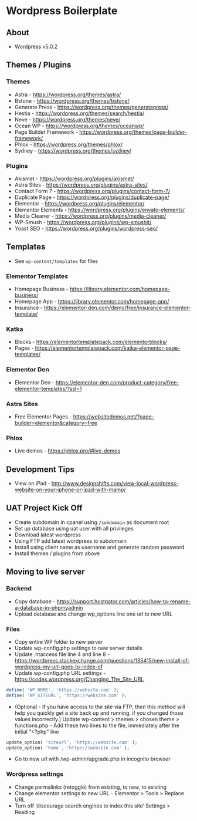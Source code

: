 # Wordpress Boilerplate

## About
* Wordpress v5.0.2

## Themes / Plugins

### Themes

* Astra - https://wordpress.org/themes/astra/
* Bstone - https://wordpress.org/themes/bstone/
* Generate Press - https://wordpress.org/themes/generatepress/
* Hestia - https://wordpress.org/themes/search/hestia/
* Neve - https://wordpress.org/themes/neve/
* Ocean WP - https://wordpress.org/themes/oceanwp/
* Page Builder Framework - https://wordpress.org/themes/page-builder-framework/
* Phlox - https://wordpress.org/themes/phlox/
* Sydney - https://wordpress.org/themes/sydney/

### Plugins
* Akismet - https://wordpress.org/plugins/akismet/
* Astra Sites - https://wordpress.org/plugins/astra-sites/
* Contact Form 7 - https://wordpress.org/plugins/contact-form-7/
* Duplicate Page - https://wordpress.org/plugins/duplicate-page/
* Elementor - https://wordpress.org/plugins/elementor/
* Elementor Elements - https://wordpress.org/plugins/envato-elements/
* Media Cleaner - https://wordpress.org/plugins/media-cleaner/
* WP-Smush - https://wordpress.org/plugins/wp-smushit/
* Yoast SEO - https://wordpress.org/plugins/wordpress-seo/

## Templates
* See `wp-content/templates` for files

### Elementor Templates
* Homepage Business - https://library.elementor.com/homepage-business/
* Homepage App - https://library.elementor.com/homepage-app/
* Insurance - https://elementor-den.com/demo/free/insurance-elementor-template/

### Katka
* Blocks - https://elementortemplatepack.com/elementorblocks/
* Pages - https://elementortemplatepack.com/katka-elementor-page-templates/

### Elementor Den
* Elementor Den - https://elementor-den.com/product-category/free-elementor-templates/?ssl=1

### Astra Sites
* Free Elementor Pages - https://websitedemos.net/?page-builder=elementor&category=free

### Phlox
* Live demos - https://phlox.pro/#live-demos

## Development Tips
* View on iPad - http://www.designshifts.com/view-local-wordpress-website-on-your-iphone-or-ipad-with-mamp/

## UAT Project Kick Off
* Create subdomain in cpanel using `/subdomain` as document root
* Set up database using uat user with all privileges
* Download latest wordpress
* Using FTP add latest wordpress to subdomain
* Install using client name as username and generate random password
* Install themes / plugins from above

## Moving to live server

### Backend
* Copy database - https://support.hostgator.com/articles/how-to-rename-a-database-in-phpmyadmin
* Upload database and change wp_options line one url to new URL

### Files
* Copy entire WP folder to new server
* Update wp-config.php settings to new server details
* Update .htaccess file line 4 and line 8 - https://wordpress.stackexchange.com/questions/135415/new-install-of-wordpress-my-url-goes-to-index-of
* Update wp-config.php URL settings - https://codex.wordpress.org/Changing_The_Site_URL 
```php
define( 'WP_HOME', 'https://website.com' );
define( 'WP_SITEURL', 'https://website.com' );
```
* (Optional - If you have access to the site via FTP, then this method will help you quickly get a site back up and running, if you changed those values incorrectly.) Update wp-content > themes > chosen theme > functions.php - Add these two lines to the file, immediately after the initial "<?php" line 
```php
update_option( 'siteurl', 'https://website.com' );
update_option( 'home', 'https://website.com' );
```
* Go to new url with /wp-admin/upgrade.php in incognito browser

### Wordpress settings
* Change permalinks (retoggle) from existing, to new, to existing
* Change elementor settings to new URL - Elementor > Tools > Replace URL
* Turn off ‘discourage search engines to index this site’ Settings > Reading